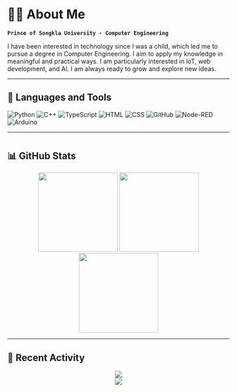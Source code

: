 # 🐻‍❄️ About Me

**`Prince of Songkla University - Computer Engineering`**

I have been interested in technology since I was a child, which led me to pursue a degree in Computer Engineering. 
I aim to apply my knowledge in meaningful and practical ways. I am particularly interested in IoT, web development, and AI. 
I am always ready to grow and explore new ideas.

---

## 🎲 Languages and Tools

<p align="left">
  <!-- Python -->
  <img src="https://img.shields.io/badge/Python-3776AB?style=for-the-badge&logo=python&logoColor=white" alt="Python" />

  <!-- C++ -->
  <img src="https://img.shields.io/badge/C++-00599C?style=for-the-badge&logo=c%2B%2B&logoColor=white" alt="C++" />

  <!-- TypeScript -->
  <img src="https://img.shields.io/badge/TypeScript-3178C6?style=for-the-badge&logo=typescript&logoColor=white" alt="TypeScript" />

  <!-- HTML -->
  <img src="https://img.shields.io/badge/HTML-E34F26?style=for-the-badge&logo=html5&logoColor=white" alt="HTML" />

  <!-- CSS -->
  <img src="https://img.shields.io/badge/CSS-1572B6?style=for-the-badge&logo=css3&logoColor=white" alt="CSS" />

  <!-- GitHub -->
  <img src="https://img.shields.io/badge/GitHub-181717?style=for-the-badge&logo=github&logoColor=white" alt="GitHub" />

  <!-- Node-RED -->
  <img src="https://img.shields.io/badge/Node--RED-BB0000?style=for-the-badge&logo=nodered&logoColor=white" alt="Node-RED" />

  <!-- Arduino -->
  <img src="https://img.shields.io/badge/Arduino-00979D?style=for-the-badge&logo=arduino&logoColor=white" alt="Arduino" />
</p>

---

#

## 📊 GitHub Stats

<div align="center">
  <img height="180em" src="https://github-readme-stats.vercel.app/api?username=mynameiskhing&show_icons=true&theme=omni&include_all_commits=true&count_private=true&hide_border=true" />
  <img height="180em" src="https://github-readme-stats.vercel.app/api/top-langs/?username=mynameiskhing&layout=compact&theme=omni&hide_border=true" />
</div>

<div align="center">
  <img height="180em" src="https://github-readme-streak-stats.herokuapp.com/?user=mynameiskhing&theme=omni&hide_border=true" />
</div>

---

## 📍 Recent Activity

<div align="center">
  <img src="https://github-profile-summary-cards.vercel.app/api/cards/profile-details?username=mynameiskhing&theme=omni" />
</div>

<div align="center">
  <img src="https://github-profile-summary-cards.vercel.app/api/cards/repos-per-language?username=mynameiskhing&theme=omni" />
</div>



